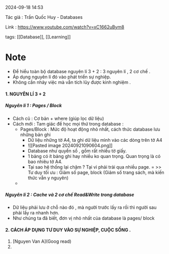 2024-09-18 14:53

Tác giả :  Trần Quốc Huy - Databases

Link :  https://www.youtube.com/watch?v=xC1662uBym8

tags: [[Database]], [[Learning]]
# Note


- Để hiểu toàn bộ database nguyên lí 3 + 2 : 3 nguyên lí , 2 cơ chế .
- Áp dụng nguyên lí đó vào phát triển sự nghiệp. 
- Không cần nhảy việc mà vẫn tích lũy được kinh nghiệm .
#### 1. NGUYÊN LÍ 3 + 2
##### Nguyên lí 1 : Pages / Block
 - Cách cũ : Cơ bản + where (giúp lọc dữ liệu)
 - Cách mới :  Tam giác để học mọi thứ trong database :
    + Pages/Block : Mức độ hoạt động nhỏ nhất, cách thức database lưu những bản ghi
	     - Dữ liệu những tờ A4, ta ghi dữ liệu mình vào các dòng trên tờ A4
	     - ![[Pasted image 20240921090604.png]]
	     - Database như quyển sổ , gồm rất nhiều tờ giấy.
	     -  1 bảng có ít bảng ghi hay nhiều ko quan trọng. Quan trọng là có bao nhiêu tờ A4.
	     - Tại sao hệ thống lại chậm ? Tại vì phải trải qua nhiều page.
	     = >> Tư duy tối ưu : Giảm số page, block (Giảm số trang sách, mà kiến thức vẫn y nguyên)
    + 

##### Nguyên lí 2 : Cache và 2 cơ chế Read&Write trong database
- Dữ liệu phải lưu ở chỗ nào đó , mà người trước lấy ra rồi thì người sau phải lấy ra nhanh hơn.
-  Như chúng ta đã biết, đơn vị nhỏ nhất của database là pages/ block

#### 2. CÁCH ÁP DỤNG TƯ DUY VÀO SỰ NGHIỆP, CUỘC SỐNG .


1. [Nguyen Van A](Goog read)
2. 
